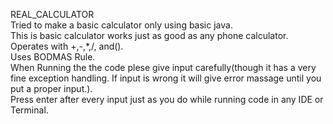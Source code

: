 REAL_CALCULATOR
<br>
Tried to make a basic calculator only using basic java.
<br>
This is basic calculator works just as good as any phone calculator.
<br>
Operates with +,-,*,/, and().
<br>
Uses BODMAS Rule.
<br>
When Running the the code plese give input carefully(though it has a very fine exception handling. If input is wrong it will give error massage until you put a proper input.).
<br>
Press enter after every input just as you do while running code in any IDE or Terminal.
